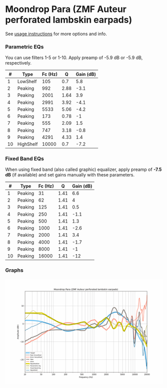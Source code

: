 # Moondrop Para (ZMF Auteur perforated lambskin earpads)
See [usage instructions](https://github.com/jaakkopasanen/AutoEq#usage) for more options and info.

### Parametric EQs
You can use filters 1-5 or 1-10. Apply preamp of -5.9 dB or -5.9 dB, respectively.

|   # | Type      |   Fc (Hz) |    Q |   Gain (dB) |
|-----|-----------|-----------|------|-------------|
|   1 | LowShelf  |       105 | 0.7  |         5.8 |
|   2 | Peaking   |       992 | 2.88 |        -3.1 |
|   3 | Peaking   |      2001 | 1.64 |         3.9 |
|   4 | Peaking   |      2991 | 3.92 |        -4.1 |
|   5 | Peaking   |      5533 | 5.06 |        -4.2 |
|   6 | Peaking   |       173 | 0.78 |        -1   |
|   7 | Peaking   |       555 | 2.09 |         1.5 |
|   8 | Peaking   |       747 | 3.18 |        -0.8 |
|   9 | Peaking   |      4291 | 4.33 |         1.4 |
|  10 | HighShelf |     10000 | 0.7  |        -7.2 |

### Fixed Band EQs
When using fixed band (also called graphic) equalizer, apply preamp of **-7.5 dB** (if available) and set gains manually with these parameters.

|   # | Type    |   Fc (Hz) |    Q |   Gain (dB) |
|-----|---------|-----------|------|-------------|
|   1 | Peaking |        31 | 1.41 |         6.6 |
|   2 | Peaking |        62 | 1.41 |         4   |
|   3 | Peaking |       125 | 1.41 |         0.5 |
|   4 | Peaking |       250 | 1.41 |        -1.1 |
|   5 | Peaking |       500 | 1.41 |         1.3 |
|   6 | Peaking |      1000 | 1.41 |        -2.6 |
|   7 | Peaking |      2000 | 1.41 |         3.4 |
|   8 | Peaking |      4000 | 1.41 |        -1.7 |
|   9 | Peaking |      8000 | 1.41 |        -1   |
|  10 | Peaking |     16000 | 1.41 |       -12   |

### Graphs
![](./Moondrop%20Para%20(ZMF%20Auteur%20perforated%20lambskin%20earpads).png)
